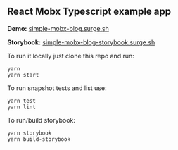 ## React Mobx Typescript example app

**Demo:** [simple-mobx-blog.surge.sh](http://simple-mobx-blog.surge.sh/)

**Storybook:** [simple-mobx-blog-storybook.surge.sh](http://simple-mobx-blog-storybook.surge.sh/)

To run it locally just clone this repo and run:
```
yarn
yarn start
```

To run snapshot tests and list use:
```
yarn test
yarn lint
```

To run/build storybook:
```
yarn storybook
yarn build-storybook
```
